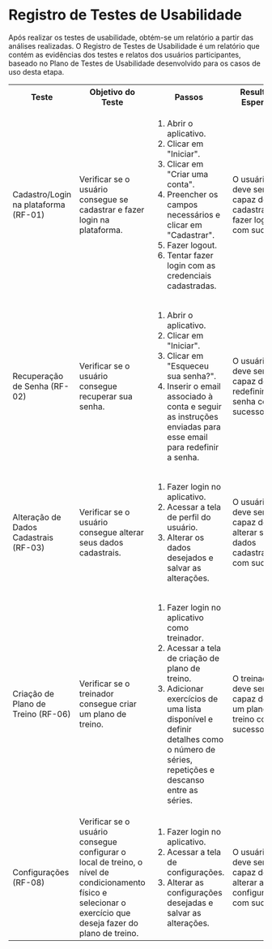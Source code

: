 # Registro de Testes de Usabilidade

Após realizar os testes de usabilidade, obtém-se um relatório a partir das análises realizadas. O Registro de Testes de Usabilidade é um relatório que contém as evidências dos testes e relatos dos usuários participantes, baseado no Plano de Testes de Usabilidade desenvolvido para os casos de uso desta etapa.

<table>
  <tr>
    <th>Teste</th>
    <th>Objetivo do Teste</th>
    <th>Passos</th>
    <th>Resultado Esperado</th>
    <th>Resultado Obtido</th>
    <th>Problemas Identificados</th>
    <th>Propostas de Correções/Ajustes</th>
  </tr>
  <tr>
    <td>Cadastro/Login na plataforma (RF-01)</td>
    <td>Verificar se o usuário consegue se cadastrar e fazer login na plataforma.</td>
    <td>
      <ol>
        <li>Abrir o aplicativo.</li>
        <li>Clicar em "Iniciar".</li>
        <li>Clicar em "Criar uma conta".</li>
        <li>Preencher os campos necessários e clicar em "Cadastrar".</li>
        <li>Fazer logout.</li>
        <li>Tentar fazer login com as credenciais cadastradas.</li>
      </ol>
    </td>
    <td>O usuário deve ser capaz de se cadastrar e fazer login com sucesso.</td>
    <td>O usuário conseguiu se cadastrar, mas não conseguiu fazer login.</td>
    <td>O botão de login não estava funcionando corretamente.</td>
    <td>Corrigir o problema com o botão de login para garantir que ele funcione corretamente.</td>
  </tr>
  <tr>
    <td>Recuperação de Senha (RF-02)</td>
    <td>Verificar se o usuário consegue recuperar sua senha.</td>
    <td>
      <ol>
        <li>Abrir o aplicativo.</li>
        <li>Clicar em "Iniciar".</li>
        <li>Clicar em "Esqueceu sua senha?".</li>
        <li>Inserir o email associado à conta e seguir as instruções enviadas para esse email para redefinir a senha.</li>
      </ol>
    </td>
    <td>O usuário deve ser capaz de redefinir sua senha com sucesso.</td>
    <td>O usuário não recebeu o email com as instruções para redefinir a senha.</td>
    <td>O sistema de envio de emails estava com problemas.</td>
    <td>Corrigir o problema com o sistema de envio de emails para garantir que os emails sejam enviados corretamente.</td>
  </tr>
  <tr>
    <td>Alteração de Dados Cadastrais (RF-03)</td>
    <td>Verificar se o usuário consegue alterar seus dados cadastrais.</td>
    <td>
      <ol>
        <li>Fazer login no aplicativo.</li>
        <li>Acessar a tela de perfil do usuário.</li>
        <li>Alterar os dados desejados e salvar as alterações.</li>
      </ol>
    </td>
    <td>O usuário deve ser capaz de alterar seus dados cadastrais com sucesso.</td>
    <td>O usuário conseguiu acessar a tela de perfil, mas não conseguiu salvar as alterações.</td>
    <td>O botão de salvar estava desativado.</td>
    <td>Corrigir o problema com o botão de salvar para garantir que ele funcione corretamente.</td>
  </tr>
  <tr>
    <td>Criação de Plano de Treino (RF-06)</td>
    <td>Verificar se o treinador consegue criar um plano de treino.</td>
    <td>
      <ol>
        <li>Fazer login no aplicativo como treinador.</li>
        <li>Acessar a tela de criação de plano de treino.</li>
        <li>Adicionar exercícios de uma lista disponível e definir detalhes como o número de séries, repetições e descanso entre as séries.</li>
      </ol>
    </td>
    <td>O treinador deve ser capaz de criar um plano de treino com sucesso.</td>
    <td>O treinador conseguiu acessar a tela de criação de plano de treino, mas não conseguiu adicionar exercícios.</td>
    <td>A lista de exercícios disponíveis não estava carregando.</td>
    <td>Corrigir o problema com a lista de exercícios para garantir que ela carregue corretamente.</td>
  </tr>
  <tr>
    <td>Configurações (RF-08)</td>
    <td>Verificar se o usuário consegue configurar o local de treino, o nível de condicionamento físico e selecionar o exercício que deseja fazer do plano de treino.</td>
    <td>
      <ol>
        <li>Fazer login no aplicativo.</li>
        <li>Acessar a tela de configurações.</li>
        <li>Alterar as configurações desejadas e salvar as alterações.</li>
      </ol>
    </td>
    <td>O usuário deve ser capaz de alterar as configurações com sucesso.</td>
    <td>O usuário conseguiu acessar a tela de configurações, mas não conseguiu alterar as configurações.</td>
    <td>As configurações não estavam sendo salvas corretamente.</td>
    <td>Corrigir o problema com o salvamento de configurações para garantir que as alterações sejam salvas corretamente.</td>
  </tr>
</table>

